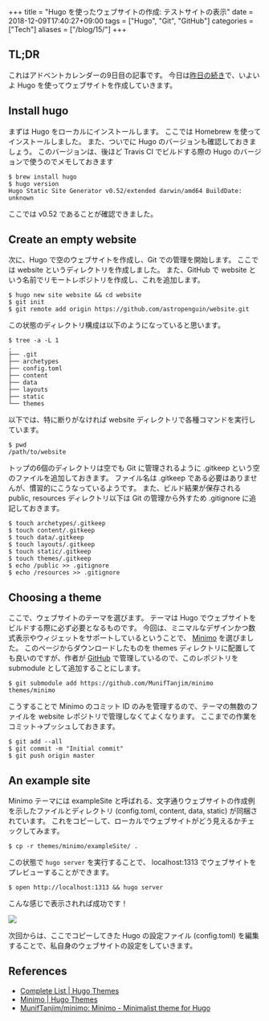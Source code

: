 +++
title = "Hugo を使ったウェブサイトの作成: テストサイトの表示"
date = 2018-12-09T17:40:27+09:00
tags = ["Hugo", "Git", "GitHub"]
categories = ["Tech"]
aliases = ["/blog/15/"]
+++

## TL;DR

これはアドベントカレンダーの9日目の記事です。
今日は[昨日の続き](/blog/14)で、いよいよ Hugo を使ってウェブサイトを作成していきます。

## Install hugo

まずは Hugo をローカルにインストールします。
ここでは Homebrew を使ってインストールしました。
また、ついでに Hugo のバージョンも確認しておきましょう。
このバージョンは、後ほど Travis CI でビルドする際の Hugo のバージョンで使うのでメモしておきます

```shell
$ brew install hugo
$ hugo version
Hugo Static Site Generator v0.52/extended darwin/amd64 BuildDate: unknown
```

ここでは v0.52 であることが確認できました。

## Create an empty website

次に、Hugo で空のウェブサイトを作成し、Git での管理を開始します。
ここでは website というディレクトリを作成しました。
また、GitHub で website という名前でリモートレポジトリを作成し、これを追加します。

```shell
$ hugo new site website && cd website
$ git init
$ git remote add origin https://github.com/astropenguin/website.git
```

この状態のディレクトリ構成は以下のようになっていると思います。

```shell
$ tree -a -L 1
.
├── .git
├── archetypes
├── config.toml
├── content
├── data
├── layouts
├── static
└── themes
```

以下では、特に断りがなければ website ディレクトリで各種コマンドを実行しています。

```shell
$ pwd
/path/to/website
```

トップの6個のディレクトリは空でも Git に管理されるように .gitkeep という空のファイルを追加しておきます。
ファイル名は .gitkeep である必要はありませんが、慣習的にこうなっているようです。
また、ビルド結果が保存される public, resources ディレクトリ以下は Git の管理から外すため .gitignore に追記しておきます。

```shell
$ touch archetypes/.gitkeep
$ touch content/.gitkeep
$ touch data/.gitkeep
$ touch layouts/.gitkeep
$ touch static/.gitkeep
$ touch themes/.gitkeep
$ echo /public >> .gitignore
$ echo /resources >> .gitignore
```

## Choosing a theme

ここで、ウェブサイトのテーマを選びます。
テーマは Hugo でウェブサイトをビルドする際に必ず必要となるものです。
今回は、ミニマルなデザインかつ数式表示やウィジェットをサポートしているということで、 [Minimo](https://themes.gohugo.io/minimo/) を選びました。
このページからダウンロードしたものを themes ディレクトリに配置しても良いのですが、作者が [GitHub](https://github.com/MunifTanjim/minimo) で管理しているので、このレポジトリを submodule として追加することにします。

```shell
$ git submodule add https://github.com/MunifTanjim/minimo themes/minimo
```

こうすることで Minimo のコミット ID のみを管理するので、テーマの無数のファイルを website レポジトリで管理しなくてよくなります。
ここまでの作業をコミット→プッシュしておきます。

```shell
$ git add --all
$ git commit -m "Initial commit"
$ git push origin master
```

## An example site

Minimo テーマには exampleSite と呼ばれる、文字通りウェブサイトの作成例を示したファイルとディレクトリ (config.toml, content, data, static) が同梱されています。
これをコピーして、ローカルでウェブサイトがどう見えるかチェックしてみます。

```shell
$ cp -r themes/minimo/exampleSite/ .
```

この状態で `hugo server` を実行することで、 localhost:1313 でウェブサイトをプレビューすることができます。

```shell
$ open http://localhost:1313 && hugo server
```

こんな感じで表示されれば成功です！

![](examplesite.png)

次回からは、ここでコピーしてきた Hugo の設定ファイル (config.toml) を編集することで、私自身のウェブサイトの設定をしていきます。

## References

+ [Complete List \| Hugo Themes](https://themes.gohugo.io/)
+ [Minimo \| Hugo Themes](https://themes.gohugo.io/minimo/)
+ [MunifTanjim/minimo: Minimo \- Minimalist theme for Hugo](https://github.com/MunifTanjim/minimo)
